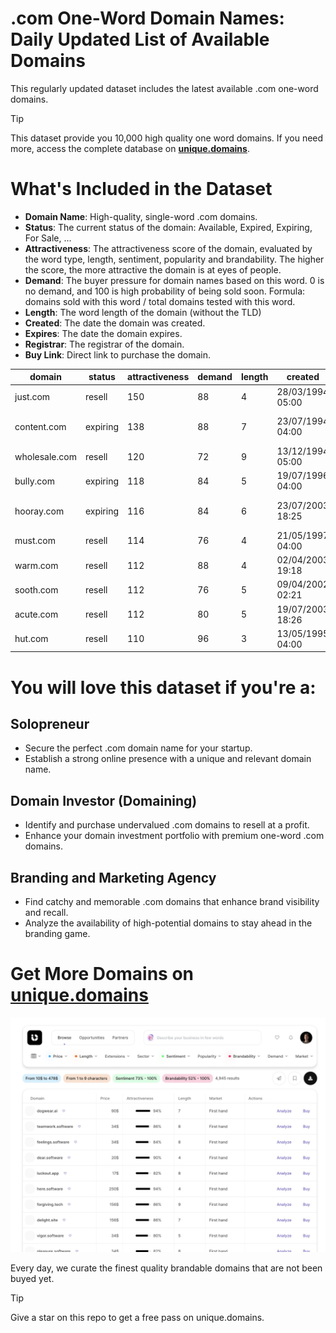
# .com One-Word Domain Names: Daily Updated List of Available Domains

This regularly updated dataset includes the latest available .com one-word domains.

> [!TIP]
> This dataset provide you 10,000 high quality one word domains.
> If you need more, access the complete database on **[unique.domains](https://unique.domains?utm_source=github&utm_medium=dataset&utm_campaign=.com&utm_content=description.top)**.

# What's Included in the Dataset

- **Domain Name**: High-quality, single-word .com domains.
- **Status**: The current status of the domain: Available, Expired, Expiring, For Sale, ...
- **Attractiveness**: The attractiveness score of the domain, evaluated by the word type, length, sentiment, popularity and brandability. The higher the score, the more attractive the domain is at eyes of people.
- **Demand**: The buyer pressure for domain names based on this word. 0 is no demand, and 100 is high probability of being sold soon. Formula: domains sold with this word / total domains tested with this word.
- **Length**: The word length of the domain (without the TLD)
- **Created**: The date the domain was created.
- **Expires**: The date the domain expires.
- **Registrar**: The registrar of the domain.
- **Buy Link**: Direct link to purchase the domain.

| domain        | status   | attractiveness | demand | length | created          | expires          | registrar                   | sectors                           |
| ------------- | -------- | -------------- | ------ | ------ | ---------------- | ---------------- | --------------------------- | --------------------------------- |
| just.com      | resell   | 150            | 88     | 4      | 28/03/1994 05:00 | 29/03/2026 04:00 | NameCheap, Inc.             | Business,Education,General,Law    |
| content.com   | expiring | 138            | 88     | 7      | 23/07/1994 04:00 | 22/07/2025 04:00 | CSC Corporate Domains, Inc. | Education,Media,Technology        |
| wholesale.com | resell   | 120            | 72     | 9      | 13/12/1994 05:00 | 12/12/2032 05:00 | Dynadot Inc                 | Business,Food and Beverage,Retail |
| bully.com     | expiring | 118            | 84     | 5      | 19/07/1996 04:00 | 18/07/2025 04:00 | IONOS SE                    | Education                         |
| hooray.com    | expiring | 116            | 84     | 6      | 23/07/2003 18:25 | 23/07/2025 18:25 | CSC Corporate Domains, Inc. | Entertainment,Media,Sports        |
| must.com      | resell   | 114            | 76     | 4      | 21/05/1997 04:00 | 22/05/2026 04:00 | Tucows Domains Inc.         | Business,Media,Retail             |
| warm.com      | resell   | 112            | 88     | 4      | 02/04/2003 19:18 | 02/04/2030 18:18 | GoDaddy.com, LLC            | Hospitality,Retail                |
| sooth.com     | resell   | 112            | 76     | 5      | 09/04/2002 02:21 | 09/04/2027 02:21 | GoDaddy.com, LLC            | Healthcare,Pharmaceuticals        |
| acute.com     | resell   | 112            | 80     | 5      | 19/07/2003 18:26 | 19/07/2028 18:26 | NameSilo, LLC               | Mathematics,Medicine,Science      |
| hut.com       | resell   | 110            | 96     | 3      | 13/05/1995 04:00 | 14/05/2026 04:00 | Dynadot Inc                 | Construction,Hospitality,Travel   |

# You will love this dataset if you're a:

## Solopreneur

- Secure the perfect .com domain name for your startup.
- Establish a strong online presence with a unique and relevant domain name.

## Domain Investor (Domaining)

- Identify and purchase undervalued .com domains to resell at a profit.
- Enhance your domain investment portfolio with premium one-word .com domains.

## Branding and Marketing Agency

- Find catchy and memorable .com domains that enhance brand visibility and recall.
- Analyze the availability of high-potential domains to stay ahead in the branding game.

# Get More Domains on [unique.domains](https://unique.domains?utm_source=github&utm_medium=dataset&utm_campaign=.com&utm_content=description.bottom)

[![Access the only remaining good domain names, before your competitors.](https://github.com/UniqueDomains/com-oneword-domains/blob/main/unique.domains.jpg?raw=true)](https://unique.domains?utm_source=github&utm_medium=dataset&utm_campaign=.com&utm_content=description.image)

Every day, we curate the finest quality brandable domains that are not been buyed yet.

> [!TIP]
> Give a star on this repo to get a free pass on unique.domains.
        